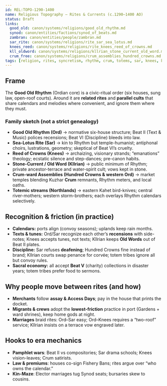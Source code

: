 ```yaml
---
id: REL:TOPO-1290-1400
name: Religious Topography — Rites & Currents (c.1290–1400 AO)
status: Draft
links:
  good_old: canon/systems/religions/good_old_rhythm.md
  synod: canon/entities/factions/synod_of_beats.md
  zambran: canon/entities/people/zambran.md
  sar_rite: canon/systems/religions/rite_sar_sea_lotus.md
  knees_reed: canon/systems/religions/rite_knees_reed_of_crowns.md
  kll_oldword: canon/systems/religions/kllrian_stone_current_old_word.md
  crum_free: canon/systems/religions/crum_assemblies_hundred_crowns.md
tags: [religion, rites, syncretism, rhythm, crum, totems, sar, knees, kllrian, hundred_crowns]
---
```


## Frame
The **Good Old Rhythm** (Ordian core) is a civic-ritual order (six houses, sung law, open-roof courts). Around it are **related rites** and **parallel cults** that share calendars and melodies where convenient, and ignore them where they must.

### Family sketch (not a strict genealogy)
- **Good Old Rhythm (Ord)** → normative six-house structure; Beat II (Text & Music) polices recensions; Beat VI (Discipline) bleeds into law.
- **Sea-Lotus Rite (Sar)** → kin to Rhythm but temple-humanist; antiphonal choirs, lustrations, geometry; skeptical of Beat VI’s cruelty.
- **Reed of Crowns (Knees)** → archaizing, visionary strands; “emanations” theology; ecstatic silence and step-dances; pre-canon habits.
- **Stone-Current / Old Word (Kllrian)** → public minimum of Rhythm; private ancestor-terrace and water-spirit cult; vows kept in stone.
- **Crum-ward Assemblies (Hundred Crowns & western Ord)** → market temples blending Kuzhar **Crum** remnants, Rhythm meters, and local oaths.
- **Totemic streams (Northlands)** → eastern Kahet bird-knives; central river-mothers; western storm-brothers; each overlays Rhythm calendars selectively.

## Recognition & friction (in practice)
- **Calendars:** ports align (convoy seasons); uplands keep rain months.  
- **Texts & tunes:** Ord/Sar recognize each other’s **recensions** with side-notes; Knees accepts tunes, not texts; Kllrian keeps **Old Words** out of Beat II plates.  
- **Discipline:** Sar refuses **deafening**; Hundred Crowns fine instead of brand; Kllrian courts swap penance for corvée; totem tribes ignore all but convoy rules.  
- **Sacral economy:** all accept **Beat V** (charity) collections in disaster years; totem tribes prefer food to sermons.

## Why people move between rites (and how)
- **Merchants** follow **assay & Access Days**; pay in the house that prints the docket.  
- **Migrants & crews** adopt the **lowest-friction** practice in port (Gardens + ward shrines), keep home gods at night.  
- **Marriages** braid rites: Ord–Sar easy; Ord–Knees requires a “two-roof” service; Kllrian insists on a terrace vow engraved later.

## Hooks to era mechanics
- **Pamphlet wars**: Beat II vs compositories; Sar drama schools; Knees vision-leaves; Crum satirists.  
- **Law & premiums**: houses co-sign Fishery Bans; rites argue over “who owns the calendar.”  
- **Kin-Maze**: Elector marriages tug Synod seats; bursaries skew to cousins.

